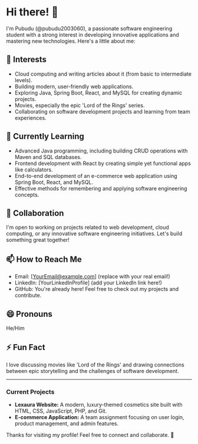 # Hi there! 👋

I'm Pubudu (@pubudu2003060), a passionate software engineering student with a strong interest in developing innovative applications and mastering new technologies. Here's a little about me:

## 👀 Interests
- Cloud computing and writing articles about it (from basic to intermediate levels).
- Building modern, user-friendly web applications.
- Exploring Java, Spring Boot, React, and MySQL for creating dynamic projects.
- Movies, especially the epic 'Lord of the Rings' series.
- Collaborating on software development projects and learning from team experiences.

## 🌱 Currently Learning
- Advanced Java programming, including building CRUD operations with Maven and SQL databases.
- Frontend development with React by creating simple yet functional apps like calculators.
- End-to-end development of an e-commerce web application using Spring Boot, React, and MySQL.
- Effective methods for remembering and applying software engineering concepts.

## 💞️ Collaboration
I'm open to working on projects related to web development, cloud computing, or any innovative software engineering initiatives. Let's build something great together!

## 📫 How to Reach Me
- Email: [YourEmail@example.com] (replace with your real email!)
- LinkedIn: [YourLinkedInProfile] (add your LinkedIn link here!)
- GitHub: You're already here! Feel free to check out my projects and contribute.

## 😄 Pronouns
He/Him

## ⚡ Fun Fact
I love discussing movies like 'Lord of the Rings' and drawing connections between epic storytelling and the challenges of software development.

---

### Current Projects
- **Lexaura Website:** A modern, luxury-themed cosmetics site built with HTML, CSS, JavaScript, PHP, and Git.
- **E-commerce Application:** A team assignment focusing on user login, product management, and admin features.

Thanks for visiting my profile! Feel free to connect and collaborate. 🚀
